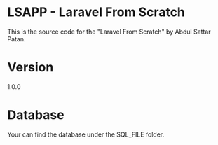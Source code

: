 <h1>LSAPP - Laravel From Scratch</h1>

<p>This is the source code for the "Laravel From Scratch" by Abdul Sattar Patan.</p>

<h1>Version</h1>

<p>1.0.0</p>

<h1>Database</h1>

<p>Your can find the database under the SQL_FILE folder.</p>




